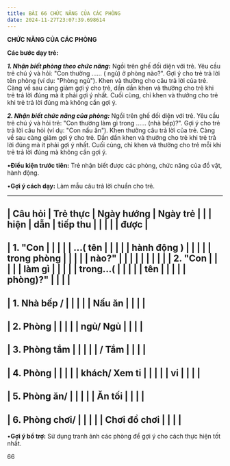 ```yaml
---
title: BÀI 66 CHỨC NĂNG CỦA CÁC PHÒNG
date: 2024-11-27T23:07:39.698614
---
```


**CHỨC NĂNG CỦA CÁC PHÒNG**

**Các bước dạy trẻ:**

***1. Nhận biết phòng theo chức năng:*** Ngồi trên ghế đối diện với
trẻ. Yêu cầu trẻ chú ý và hỏi: "Con thường ...... ( ngủ) ở phòng
nào?". Gợi ý cho trẻ trả lời tên phòng (ví dụ: "Phòng ngủ"). Khen và
thưởng cho câu trả lời của trẻ. Càng về sau càng giảm gợi ý cho trẻ,
dần dần khen và thưởng cho trẻ khi trẻ trả lời đúng mà ít phải gợi ý
nhất. Cuối cùng, chỉ khen và thưởng cho trẻ khi trẻ trả lời đúng mà
không cần gợi ý.

***2. Nhận biết chức năng của phòng:*** Ngồi trên ghế đối diện với
trẻ. Yêu cầu trẻ chú ý và hỏi trẻ: "Con thường làm gì trong ......
(nhà bếp)?". Gợi ý cho trẻ trả lời câu hỏi (ví dụ: "Con nấu ăn"). Khen
thưởng câu trả lời của trẻ. Càng về sau càng giảm gợi ý cho trẻ. Dần
dần khen và thưởng cho trẻ khi trẻ trả lời đúng mà ít phải gợi ý nhất.
Cuối cùng, chỉ khen và thưởng cho trẻ mỗi khi trẻ trả lời đúng mà
không cần gợi ý.

•**Điều kiện trước tiên:** Trẻ nhận biết được các phòng, chức năng của
đồ vật, hành động.

•**Gợi ý cách dạy:** Làm mẫu câu trả lời chuẩn cho trẻ.

-------------------------------------------------------------------------
| **Câu hỏi**     | **Trẻ thực      | **Ngày hướng  | **Ngày trẻ    |
|                 | hiện**          | dẫn**         | tiếp thu      |
|                 |                 |                 | được**        |
-------------------------------------------------------------------------
| **1.** "**Con |                 |                 |                 |
| ...( tên     |                 |                 |                 |
| hành động )   |                 |                 |                 |
| trong phòng   |                 |                 |                 |
| nào?**"       |                 |                 |                 |
|               |                 |                 |                 |
| **2.** "**Con |                 |                 |                 |
| làm gì        |                 |                 |                 |
| trong...(    |                 |                 |                 |
| tên           |                 |                 |                 |
| phòng)?**"    |                 |                 |                 |
-------------------------------------------------------------------------
| 1. Nhà bếp / |                 |                 |                 |
| Nấu ăn        |                 |                 |                 |
-------------------------------------------------------------------------
| 2. Phòng     |                 |                 |                 |
| ngủ/ Ngủ      |                 |                 |                 |
-------------------------------------------------------------------------
| 3. Phòng tắm |                 |                 |                 |
| / Tắm         |                 |                 |                 |
-------------------------------------------------------------------------
| 4. Phòng     |                 |                 |                 |
| khách/ Xem ti |                 |                 |                 |
| vi            |                 |                 |                 |
-------------------------------------------------------------------------
| 5. Phòng ăn/ |                 |                 |                 |
| Ăn tối        |                 |                 |                 |
-------------------------------------------------------------------------
| 6. Phòng chơi/ |                 |                 |                 |
| Chơi đồ chơi    |                 |                 |                 |
-------------------------------------------------------------------------

•**Gợi ý bổ trợ:** Sử dụng tranh ảnh các phòng để gợi ý cho cách thực
hiện tốt nhất.

66

